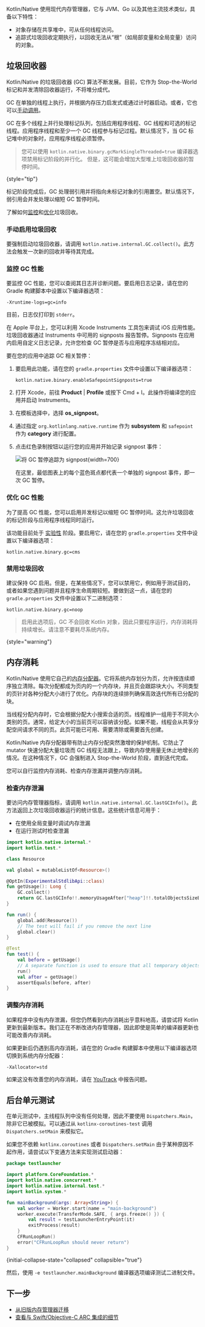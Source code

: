 [//]: # (title: Kotlin/Native 内存管理)

Kotlin/Native 使用现代内存管理器，它与 JVM、Go 以及其他主流技术类似，具备以下特性：

*   对象存储在共享堆中，可从任何线程访问。
*   追踪式垃圾回收定期执行，以回收无法从“根”（如局部变量和全局变量）访问的对象。

## 垃圾回收器

Kotlin/Native 的垃圾回收器 (GC) 算法不断发展。目前，它作为 Stop-the-World 标记和并发清除回收器运行，不将堆分成代。

GC 在单独的线程上执行，并根据内存压力启发式或通过计时器启动。或者，它也可以[手动调用](#enable-garbage-collection-manually)。

GC 在多个线程上并行处理标记队列，包括应用程序线程、GC 线程和可选的标记线程。应用程序线程和至少一个 GC 线程参与标记过程。默认情况下，当 GC 标记堆中的对象时，应用程序线程必须暂停。

> 您可以使用 `kotlin.native.binary.gcMarkSingleThreaded=true` 编译器选项禁用标记阶段的并行化。
> 但是，这可能会增加大型堆上垃圾回收器的暂停时间。
>
{style="tip"}

标记阶段完成后，GC 处理弱引用并将指向未标记对象的引用置空。默认情况下，弱引用会并发处理以缩短 GC 暂停时间。

了解如何[监控](#monitor-gc-performance)和[优化](#optimize-gc-performance)垃圾回收。

### 手动启用垃圾回收

要强制启动垃圾回收器，请调用 `kotlin.native.internal.GC.collect()`。此方法会触发一次新的回收并等待其完成。

### 监控 GC 性能

要监控 GC 性能，您可以查阅其日志并诊断问题。要启用日志记录，请在您的 Gradle 构建脚本中设置以下编译器选项：

```none
-Xruntime-logs=gc=info
```

目前，日志仅打印到 `stderr`。

在 Apple 平台上，您可以利用 Xcode Instruments 工具包来调试 iOS 应用性能。垃圾回收器通过 Instruments 中可用的 signposts 报告暂停。Signposts 在应用内启用自定义日志记录，允许您检查 GC 暂停是否与应用程序冻结相对应。

要在您的应用中追踪 GC 相关暂停：

1.  要启用此功能，请在您的 `gradle.properties` 文件中设置以下编译器选项：

    ```none
    kotlin.native.binary.enableSafepointSignposts=true
    ```

2.  打开 Xcode，前往 **Product** | **Profile** 或按下 <shortcut>Cmd + I</shortcut>。此操作将编译您的应用并启动 Instruments。
3.  在模板选择中，选择 **os_signpost**。
4.  通过指定 `org.kotlinlang.native.runtime` 作为 **subsystem** 和 `safepoint` 作为 **category** 进行配置。
5.  点击红色录制按钮以运行您的应用并开始记录 signpost 事件：

    ![将 GC 暂停追踪为 signpost](native-gc-signposts.png){width=700}

    在这里，最低图表上的每个蓝色斑点都代表一个单独的 signpost 事件，即一次 GC 暂停。

### 优化 GC 性能

为了提高 GC 性能，您可以启用并发标记以缩短 GC 暂停时间。这允许垃圾回收的标记阶段与应用程序线程同时运行。

该功能目前处于 [实验性](components-stability.md#stability-levels-explained) 阶段。要启用它，请在您的 `gradle.properties` 文件中设置以下编译器选项：

```none
kotlin.native.binary.gc=cms
```

### 禁用垃圾回收

建议保持 GC 启用。但是，在某些情况下，您可以禁用它，例如用于测试目的，或者如果您遇到问题并且程序生命周期较短。要做到这一点，请在您的 `gradle.properties` 文件中设置以下二进制选项：

```none
kotlin.native.binary.gc=noop
```

> 启用此选项后，GC 不会回收 Kotlin 对象，因此只要程序运行，内存消耗将持续增长。请注意不要耗尽系统内存。
>
{style="warning"}

## 内存消耗

Kotlin/Native 使用它自己的[内存分配器](https://github.com/JetBrains/kotlin/blob/master/kotlin-native/runtime/src/alloc/custom/README.md)。它将系统内存划分为页，允许按连续顺序独立清除。每次分配都成为页内的一个内存块，并且页会跟踪块大小。不同类型的页针对各种分配大小进行了优化。内存块的连续排列确保高效迭代所有已分配的块。

当线程分配内存时，它会根据分配大小搜索合适的页。线程维护一组用于不同大小类别的页。通常，给定大小的当前页可以容纳该分配。如果不能，线程会从共享分配空间请求不同的页。此页可能已可用、需要清除或需要首先创建。

Kotlin/Native 内存分配器带有防止内存分配突然激增的保护机制。它防止了 mutator 快速分配大量垃圾而 GC 线程无法跟上，导致内存使用量无休止地增长的情况。在这种情况下，GC 会强制进入 Stop-the-World 阶段，直到迭代完成。

您可以自行监控内存消耗、检查内存泄漏并调整内存消耗。

### 检查内存泄漏

要访问内存管理器指标，请调用 `kotlin.native.internal.GC.lastGCInfo()`。此方法返回上次垃圾回收器运行的统计信息。这些统计信息可用于：

*   在使用全局变量时调试内存泄漏
*   在运行测试时检查泄漏

```kotlin
import kotlin.native.internal.*
import kotlin.test.*

class Resource

val global = mutableListOf<Resource>()

@OptIn(ExperimentalStdlibApi::class)
fun getUsage(): Long {
    GC.collect()
    return GC.lastGCInfo!!.memoryUsageAfter["heap"]!!.totalObjectsSizeBytes
}

fun run() {
    global.add(Resource())
    // The test will fail if you remove the next line
    global.clear()
}

@Test
fun test() {
    val before = getUsage()
    // A separate function is used to ensure that all temporary objects are cleared
    run()
    val after = getUsage()
    assertEquals(before, after)
}
```

### 调整内存消耗

如果程序中没有内存泄漏，但您仍然看到内存消耗出乎意料地高，请尝试将 Kotlin 更新到最新版本。我们正在不断改进内存管理器，因此即使是简单的编译器更新也可能改善内存消耗。

如果更新后仍遇到高内存消耗，请在您的 Gradle 构建脚本中使用以下编译器选项切换到系统内存分配器：

```none
-Xallocator=std
```

如果这没有改善您的内存消耗，请在 [YouTrack](https://youtrack.jetbrains.com/newissue?project=kt) 中报告问题。

## 后台单元测试

在单元测试中，主线程队列中没有任何处理，因此不要使用 `Dispatchers.Main`，除非它已被模拟。可以通过从 `kotlinx-coroutines-test` 调用 `Dispatchers.setMain` 来模拟它。

如果您不依赖 `kotlinx.coroutines` 或者 `Dispatchers.setMain` 由于某种原因不起作用，请尝试以下变通方法来实现测试启动器：

```kotlin
package testlauncher

import platform.CoreFoundation.*
import kotlin.native.concurrent.*
import kotlin.native.internal.test.*
import kotlin.system.*

fun mainBackground(args: Array<String>) {
    val worker = Worker.start(name = "main-background")
    worker.execute(TransferMode.SAFE, { args.freeze() }) {
        val result = testLauncherEntryPoint(it)
        exitProcess(result)
    }
    CFRunLoopRun()
    error("CFRunLoopRun should never return")
}
```
{initial-collapse-state="collapsed" collapsible="true"}

然后，使用 `-e testlauncher.mainBackground` 编译器选项编译测试二进制文件。

## 下一步

*   [从旧版内存管理器迁移](native-migration-guide.md)
*   [查看与 Swift/Objective-C ARC 集成的细节](native-arc-integration.md)
